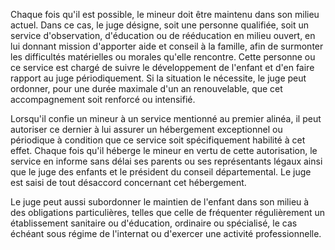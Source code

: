 Chaque fois qu'il est possible, le mineur doit être maintenu dans son milieu actuel. Dans ce cas, le juge désigne, soit une personne qualifiée, soit un service d'observation, d'éducation ou de rééducation en milieu ouvert, en lui donnant mission d'apporter aide et conseil à la famille, afin de surmonter les difficultés matérielles ou morales qu'elle rencontre. Cette personne ou ce service est chargé de suivre le développement de l'enfant et d'en faire rapport au juge périodiquement. Si la situation le nécessite, le juge peut ordonner, pour une durée maximale d'un an renouvelable, que cet accompagnement soit renforcé ou intensifié.

Lorsqu'il confie un mineur à un service mentionné au premier alinéa, il peut autoriser ce dernier à lui assurer un hébergement exceptionnel ou périodique à condition que ce service soit spécifiquement habilité à cet effet. Chaque fois qu'il héberge le mineur en vertu de cette autorisation, le service en informe sans délai ses parents ou ses représentants légaux ainsi que le juge des enfants et le président du conseil départemental. Le juge est saisi de tout désaccord concernant cet hébergement.

Le juge peut aussi subordonner le maintien de l'enfant dans son milieu à des obligations particulières, telles que celle de fréquenter régulièrement un établissement sanitaire ou d'éducation, ordinaire ou spécialisé, le cas échéant sous régime de l'internat ou d'exercer une activité professionnelle.
